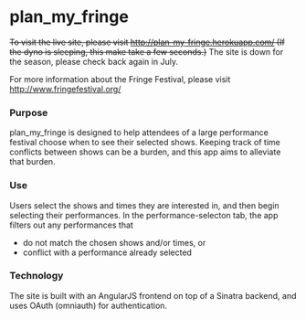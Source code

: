 plan_my_fringe
==============

~~To visit the live site, please visit http://plan-my-fringe.herokuapp.com/ (If the dyno
 is sleeping, this make take a few seconds.)~~ The site is down for the season, please check back again in July.

For more information about the Fringe Festival, please visit http://www.fringefestival.org/

### Purpose

plan_my_fringe is designed to help attendees of a large performance 
festival choose when to see their selected shows. Keeping track of time conflicts between 
shows can be a burden, and this app aims to alleviate that burden.

### Use

Users select the shows and times they are interested in, and then begin selecting 
their performances. In the performance-selecton tab, the app filters out any performances 
that
+ do not match the chosen shows and/or times, or 
+ conflict with a performance already selected

### Technology

The site is built with an AngularJS frontend on top of a Sinatra backend, and uses 
OAuth (omniauth) for authentication.

